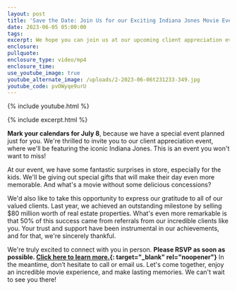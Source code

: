 ```yaml
---
layout: post
title: 'Save the Date: Join Us for our Exciting Indiana Jones Movie Event!'
date: 2023-06-05 05:00:00
tags:
excerpt: We hope you can join us at our upcoming client appreciation event.
enclosure:
pullquote:
enclosure_type: video/mp4
enclosure_time:
use_youtube_image: true
youtube_alternate_image: /uploads/2-2023-06-06t231233-349.jpg
youtube_code: pvOWyqe9urU
---
```

{% include youtube.html %}

{% include excerpt.html %}

**Mark your calendars for July 8**, because we have a special event planned just for you. We're thrilled to invite you to our client appreciation event, where we'll be featuring the iconic Indiana Jones. This is an event you won't want to miss!

At our event, we have some fantastic surprises in store, especially for the kids. We'll be giving out special gifts that will make their day even more memorable. And what's a movie without some delicious concessions?&nbsp;

We'd also like to take this opportunity to express our gratitude to all of our valued clients. Last year, we achieved an outstanding milestone by selling $80 million worth of real estate properties. What's even more remarkable is that 50% of this success came from referrals from our incredible clients like you. Your trust and support have been instrumental in our achievements, and for that, we're sincerely thankful.

We're truly excited to connect with you in person. **Please RSVP as soon as possible. [Click here to learn more.](https://docs.google.com/forms/d/e/1FAIpQLSfv6kvZ3ByQlgID5xsiuEy-G2LCBvc46M4nv6S9Hfdzbi1CxQ/viewform){: target="_blank" rel="noopener"}** In the meantime, don’t hesitate to call or email us. Let's come together, enjoy an incredible movie experience, and make lasting memories. We can't wait to see you there!